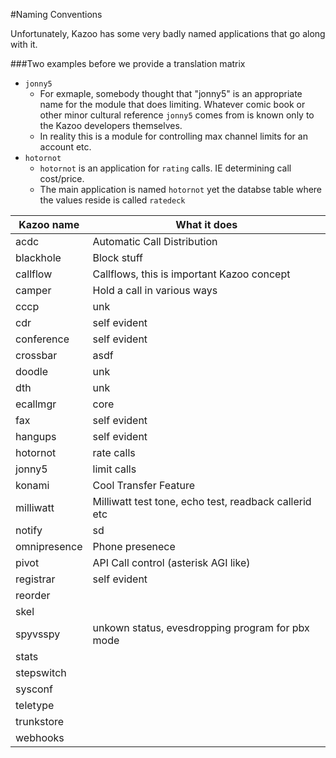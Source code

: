 #Naming Conventions

Unfortunately, Kazoo has some very badly named applications that go along with it.

###Two examples before we provide a translation matrix

* `jonny5`
  * For exmaple, somebody thought that "jonny5" is an appropriate name for the module that does limiting.  Whatever comic book or other minor cultural reference `jonny5` comes from is known only to the Kazoo developers themselves.
  * In reality this is a module for controlling max channel limits for an account etc.
* `hotornot`
  * `hotornot` is an application for `rating` calls.  IE determining call cost/price.
  *  The main application is named `hotornot` yet the databse table where the values reside is called `ratedeck`

| Kazoo name | What it does |
|--------------|--------------------------------------------|
| acdc | Automatic Call Distribution |
| blackhole | Block stuff |
callflow | Callflows, this is important Kazoo concept
camper | Hold a call in various ways
cccp | unk
cdr | self evident
conference | self evident
crossbar | asdf
doodle | unk
dth | unk
ecallmgr | core
fax | self evident
hangups | self evident
hotornot | rate calls
jonny5 | limit calls
konami | Cool Transfer Feature
milliwatt | Milliwatt test tone, echo test, readback callerid etc
notify | sd
omnipresence | Phone presenece
pivot | API Call control (asterisk AGI like)
registrar | self evident
reorder |
skel |
spyvsspy | unkown status, evesdropping program for pbx mode
stats |
stepswitch |
sysconf |
teletype |
trunkstore |
webhooks |





